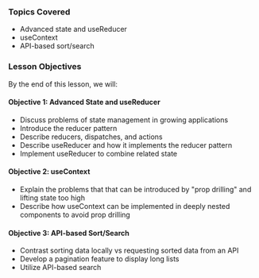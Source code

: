 <!-- h1, h2 already used by CTD Learns -->
### Topics Covered

- Advanced state and useReducer
- useContext
- API-based sort/search

### Lesson Objectives

By the end of this lesson, we will:

#### Objective 1: Advanced State and useReducer

- Discuss problems of state management in growing applications
- Introduce the reducer pattern
- Describe reducers, dispatches, and actions
- Describe useReducer and how it implements the reducer pattern
- Implement useReducer to combine related state

#### Objective 2: useContext

- Explain the problems that that can be introduced by "prop drilling" and lifting state too high
- Describe how useContext can be implemented in deeply nested components to avoid prop drilling

#### Objective 3: API-based Sort/Search

- Contrast sorting data locally vs requesting sorted data from an API
- Develop a pagination feature to display long lists
- Utilize API-based search
